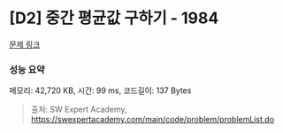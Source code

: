 # [D2] 중간 평균값 구하기 - 1984 

[문제 링크](https://swexpertacademy.com/main/code/problem/problemDetail.do?contestProbId=AV5Pw_-KAdcDFAUq) 

### 성능 요약

메모리: 42,720 KB, 시간: 99 ms, 코드길이: 137 Bytes



> 출처: SW Expert Academy, https://swexpertacademy.com/main/code/problem/problemList.do